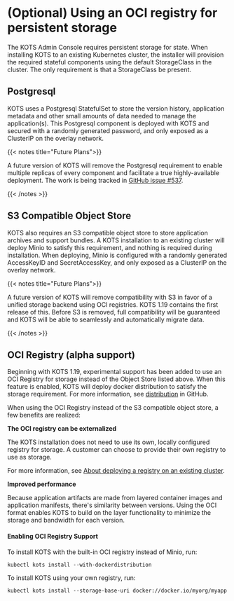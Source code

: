 # (Optional) Using an OCI registry for persistent storage

The KOTS Admin Console requires persistent storage for state.
When installing KOTS to an existing Kubernetes cluster, the installer will provision the required stateful components using the default StorageClass in the cluster.
The only requirement is that a StorageClass be present.

## Postgresql

KOTS uses a Postgresql StatefulSet to store the version history, application metadata and other small amounts of data needed to manage the application(s).
This Postgresql component is deployed with KOTS and secured with a randomly generated password, and only exposed as a ClusterIP on the overlay network.

{{< notes title="Future Plans">}}

A future version of KOTS will remove the Postgresql requirement to enable multiple replicas of every component and facilitate a true highly-available deployment.
The work is being tracked in [GitHub issue #537](https://github.com/replicatedhq/kots/pull/537).

{{< /notes >}}

## S3 Compatible Object Store

KOTS also requires an S3 compatible object store to store application archives and support bundles.
A KOTS installation to an existing cluster will deploy Minio to satisfy this requirement, and nothing is required during installation.
When deploying, Minio is configured with a randomly generated AccessKeyID and SecretAccessKey, and only exposed as a ClusterIP on the overlay network.

{{< notes title="Future Plans">}}

A future version of KOTS will remove compatibility with S3 in favor of a unified storage backend using OCI registries.
KOTS 1.19 contains the first release of this.
Before S3 is removed, full compatibility will be guaranteed and KOTS will be able to seamlessly and automatically migrate data.

{{< /notes >}}

## OCI Registry (alpha support)

Beginning with KOTS 1.19, experimental support has been added to use an OCI Registry for storage instead of the Object Store listed above.
When this feature is enabled, KOTS will deploy docker distribution to satisfy the storage requirement. For more information, see [distribution](https://github.com/docker/distribution) in GitHub.

When using the OCI Registry instead of the S3 compatible object store, a few benefits are realized:

**The OCI registry can be externalized**

The KOTS installation does not need to use its own, locally configured registry for storage.
A customer can choose to provide their own registry to use as storage.

For more information, see [About deploying a registry on an existing cluster](image-registry-existing-cluster).

**Improved performance**

Because application artifacts are made from layered container images and application manifests, there's similarity between versions.
Using the OCI format enables KOTS to build on the layer functionality to minimize the storage and bandwidth for each version.

#### Enabling OCI Registry Support

To install KOTS with the built-in OCI registry instead of Minio, run:

```shell
kubectl kots install --with-dockerdistribution
```

To install KOTS using your own registry, run:

```shell
kubectl kots install --storage-base-uri docker://docker.io/myorg/myapp
```
